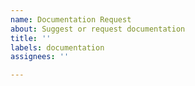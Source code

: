 ```yaml
---
name: Documentation Request
about: Suggest or request documentation
title: ''
labels: documentation
assignees: ''

---
```

